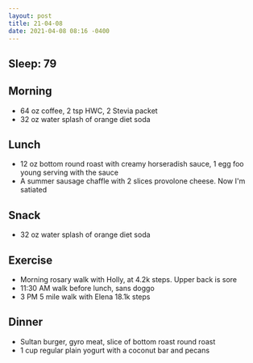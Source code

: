 ```yaml
---
layout: post
title: 21-04-08
date: 2021-04-08 08:16 -0400
---
```


## Sleep: 79 

## Morning
* 64 oz coffee, 2 tsp HWC, 2 Stevia packet
* 32 oz water splash of orange diet soda

## Lunch 
* 12 oz bottom round roast with creamy horseradish sauce, 1 egg foo young serving with the sauce
* A summer sausage chaffle with 2 slices provolone cheese. Now I'm satiated

## Snack
* 32 oz water splash of orange diet soda 

## Exercise
* Morning rosary walk with Holly, at 4.2k steps. Upper back is sore
* 11:30 AM walk before lunch, sans doggo
* 3 PM 5 mile walk with Elena 18.1k steps

## Dinner

* Sultan burger, gyro meat, slice of bottom roast round roast
* 1 cup regular plain yogurt with a coconut bar and pecans

